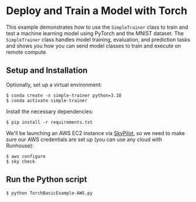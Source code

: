 # Deploy and Train a Model with Torch
This example demonstrates how to use the `SimpleTrainer` class to train and test a machine learning model using PyTorch and the MNIST dataset. The `SimpleTrainer` class handles model training, evaluation, and prediction tasks and shows you how you can send model classes to train and execute on remote compute. 

## Setup and Installation

Optionally, set up a virtual environment:
```shell
$ conda create -n simple-trainer python=3.10
$ conda activate simple-trainer
```
Install the necessary dependencies:
```shell
$ pip install -r requirements.txt
```

We'll be launching an AWS EC2 instance via [SkyPilot](https://github.com/skypilot-org/skypilot), so we need to
make sure our AWS credentials are set up (you can use any cloud with Runhouse):
```shell
$ aws configure
$ sky check
```

## Run the Python script

```shell
$ python TorchBasicExample-AWS.py
```
